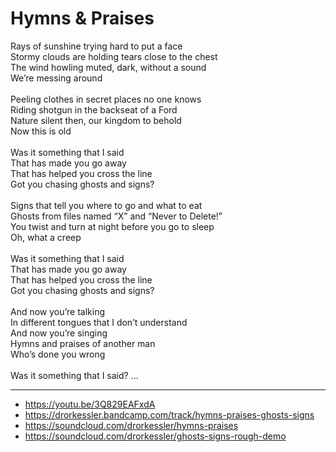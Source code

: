 # Hymns & Praises

Rays of sunshine trying hard to put a face\
Stormy clouds are holding tears close to the chest\
The wind howling muted, dark, without a sound\
We’re messing around\
\
Peeling clothes in secret places no one knows\
Riding shotgun in the backseat of a Ford\
Nature silent then, our kingdom to behold\
Now this is old\
\
Was it something that I said\
That has made you go away\
That has helped you cross the line\
Got you chasing ghosts and signs?\
\
Signs that tell you where to go and what to eat\
Ghosts from files named “X” and “Never to Delete!”\
You twist and turn at night before you go to sleep\
Oh, what a creep\
\
Was it something that I said\
That has made you go away\
That has helped you cross the line\
Got you chasing ghosts and signs?\
\
And now you’re talking\
In different tongues that I don’t understand\
And now you’re singing\
Hymns and praises of another man\
Who’s done you wrong\
\
Was it something that I said? ...

---
- https://youtu.be/3Q829EAFxdA
- https://drorkessler.bandcamp.com/track/hymns-praises-ghosts-signs
- https://soundcloud.com/drorkessler/hymns-praises
- https://soundcloud.com/drorkessler/ghosts-signs-rough-demo
